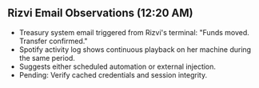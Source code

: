 ## Rizvi Email Observations (12:20 AM)

- Treasury system email triggered from Rizvi's terminal: "Funds moved. Transfer confirmed."  
- Spotify activity log shows continuous playback on her machine during the same period.  
- Suggests either scheduled automation or external injection.  
- Pending: Verify cached credentials and session integrity.
